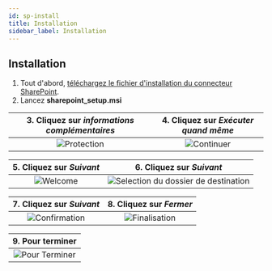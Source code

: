 ```yaml
---
id: sp-install
title: Installation
sidebar_label: Installation
---
```


## Installation

1. Tout d'abord, [téléchargez le fichier d'installation du connecteur SharePoint](https://dw.kizeo.net/download/sharepoint/sharepoint_setup.msi).
2. Lancez **sharepoint_setup.msi**


| 3. Cliquez sur *informations complémentaires*|4. Cliquez sur *Exécuter quand même*|
|:-------------:|:-------------:|
|![Protection][installen-03]|![Continuer][installen-04]|

| 5. Cliquez sur *Suivant*|6. Cliquez sur *Suivant*|
|:-------------:|:-------------:|
|![Welcome][installen-05]|![Selection du dossier de destination][installen-06]|

| 7. Cliquez sur *Suivant*|8. Cliquez sur *Fermer*|
|:-------------:|:-------------:|
|![Confirmation][installen-07]|![Finalisation][installen-08]|

| 9. Pour terminer |
|:-------------:|
|![Pour Terminer][installen-09]|


<!-- ************************** -->
<!-- ***** Pictures List ***** --> 
<!-- ************************** -->

[installen-03]: /kizeo-forms-documentations/img/sp/fr/installfr-01.png
[installen-04]: /kizeo-forms-documentations/img/sp/fr/installfr-02.png
[installen-05]: /kizeo-forms-documentations/img/sp/en/installen-05.png
[installen-06]: /kizeo-forms-documentations/img/sp/en/installen-06.png
[installen-07]: /kizeo-forms-documentations/img/sp/en/installen-07.png
[installen-08]: /kizeo-forms-documentations/img/sp/en/installen-08.png
[installen-09]: /kizeo-forms-documentations/img/sp/en/installen-09.png
[separator]: /kizeo-forms-documentations/img/sp/en/installen-09.png
